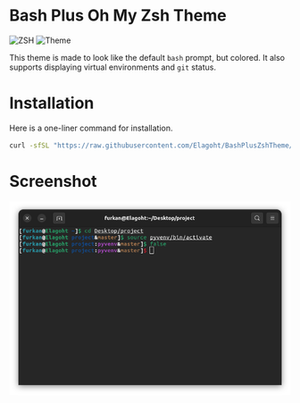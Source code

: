 # Bash Plus Oh My Zsh Theme

![ZSH](https://shields.io/badge/Oh_My-Zsh-4EAA25?logo=gnubash&logoColor=white&style=for-the-badge)
![Theme](https://shields.io/badge/Theme-blue?logo=addthis&logoColor=white&style=for-the-badge)


This theme is made to look like the default `bash` prompt, but colored. It also supports displaying virtual environments and `git` status.

# Installation

Here is a one-liner command for installation.
```bash
curl -sfSL "https://raw.githubusercontent.com/Elagoht/BashPlusZshTheme/main/install.sh" | bash
```

# Screenshot

![Demo](screenshot.png)
